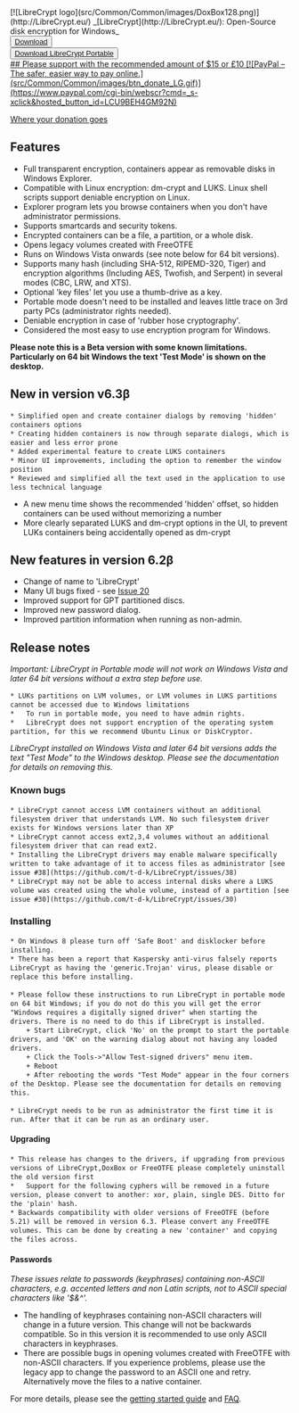 <LINK href="docs/styles_common.css" rel="stylesheet" type="text/css">
<LINK rel="shortcut icon" href="src/Common/Common/images/DoxBox.ico" type="image/x-icon">

<SPAN CLASS="master_link">
[![LibreCrypt logo](src/Common/Common/images/DoxBox128.png)](http://LibreCrypt.eu/)
</SPAN>
<SPAN CLASS="master_title">
_[LibreCrypt](http://LibreCrypt.eu/): Open-Source disk encryption for Windows_
</SPAN>


<DIV class="download-group">
<BUTTON class="download">
<a href="https://github.com/t-d-k/doxbox/releases/download/v6.2-beta/InstallLibreCrypt_v62Beta.exe">Download</a>
</BUTTON> 
</DIV>
<DIV class="download-group">
<BUTTON class="download-alt">
<a href="https://github.com/t-d-k/doxbox/releases/download/v6.2-beta/LibreCryptExplorer_v6.2.zip">Download LibreCrypt Portable</a>
</BUTTON>
</DIV>

<a href="https://www.paypal.com/cgi-bin/webscr?cmd=_s-xclick&hosted_button_id=LCU9BEH4GM92N">
## Please support with the recommended amount of $15 or £10 
[![PayPal – The safer, easier way to pay online.](src/Common/Common/images/btn_donate_LG.gif)](https://www.paypal.com/cgi-bin/webscr?cmd=_s-xclick&hosted_button_id=LCU9BEH4GM92N)
</a>


[Where your donation goes](https://github.com/t-d-k/LibreCrypt/blob/master/docs/donations.md)

<!---form action="https://www.paypal.com/cgi-bin/webscr" method="post" target="_top">
				<input type="hidden" name="cmd" value="_s-xclick">
				<input type="hidden" name="hosted_button_id" value="46ZWWMACF42MG">
				<input type="image" src="https://www.paypalobjects.com/en_US/GB/i/btn/btn_donateCC_LG.gif" border="0" name="submit" alt="PayPal – The safer, easier way to pay online.">
				<img alt="" border="0" src="https://www.paypalobjects.com/en_GB/i/scr/pixel.gif" width="1" height="1">
			</form 
			--->

##	Features

* Full transparent encryption, containers appear as removable disks in Windows Explorer.
* Compatible with Linux encryption: dm-crypt and LUKS. Linux shell scripts support deniable encryption on Linux.
* Explorer program lets you browse containers when you don't have administrator permissions.
* Supports smartcards and security tokens.
* Encrypted containers can be a file, a partition, or a whole disk.
* Opens legacy volumes created with FreeOTFE
* Runs on Windows Vista onwards (see note below for 64 bit versions).
* Supports many hash (including SHA-512, RIPEMD-320, Tiger) and encryption algorithms (Including AES, Twofish, and Serpent) in several modes (CBC, LRW, and XTS).
* Optional 'key files' let you use a thumb-drive as a key.
* Portable mode doesn't need to be installed and leaves little trace on 3rd party PCs (administrator rights needed).
* Deniable encryption in case of 'rubber hose cryptography'.
* Considered the most easy to use encryption program for Windows.

**Please note this is a Beta version with some known limitations. Particularly on 64 bit Windows the text 'Test Mode' is shown on the desktop.**
	
## New in version v6.3β

 	* Simplified open and create container dialogs by removing 'hidden' containers options
 	* Creating hidden containers is now through separate dialogs, which is easier and less error prone 
	* Added experimental feature to create LUKS containers
	* Minor UI improvements, including the option to remember the window position
	* Reviewed and simplified all the text used in the application to use less technical language
  * A new menu time shows the recommended 'hidden' offset, so hidden containers can be used without memorizing a number
  * More clearly separated LUKS and dm-crypt options in the UI, to prevent LUKs containers being accidentally opened as dm-crypt  
 
  
## New features in version 6.2β

 * Change of name to 'LibreCrypt'
 * Many UI bugs fixed - see [Issue 20](https://github.com/t-d-k/doxbox/issues/20)
 * Improved support for GPT partitioned discs.
 * Improved new password dialog.
 * Improved partition information when running as non-admin.

## Release notes
*Important: LibreCrypt in Portable mode will not work on Windows Vista and later 64 bit versions without a extra step before use.*

	* LUKs partitions on LVM volumes, or LVM volumes in LUKS partitions cannot be accessed due to Windows limitations
	*	To run in portable mode, you need to have admin rights.
	*	LibreCrypt does not support encryption of the operating system partition, for this we recommend Ubuntu Linux or DiskCryptor.

*LibreCrypt installed on Windows Vista and later 64 bit versions adds the text "Test Mode" to the Windows desktop. Please see the documentation for details on removing this.*

### Known bugs

	* LibreCrypt cannot access LVM containers without an additional filesystem driver that understands LVM. No such filesystem driver exists for Windows versions later than XP
	* LibreCrypt cannot access ext2,3,4 volumes without an additional filesystem driver that can read ext2.
	* Installing the LibreCrypt drivers may enable malware specifically written to take advantage of it to access files as administrator [see issue #38](https://github.com/t-d-k/LibreCrypt/issues/38)  
	* LibreCrypt may not be able to access internal disks where a LUKS volume was created using the whole volume, instead of a partition [see issue #30](https://github.com/t-d-k/LibreCrypt/issues/30)   

### Installing

	* On Windows 8 please turn off 'Safe Boot' and disklocker before installing.
	* There has been a report that Kaspersky anti-virus falsely reports LibreCrypt as having the 'generic.Trojan' virus, please disable or replace this before installing.

	* Please follow these instructions to run LibreCrypt in portable mode on 64 bit Windows; if you do not do this you will get the error "Windows requires a digitally signed driver" when starting the drivers. There is no need to do this if LibreCrypt is installed.
		+ Start LibreCrypt, click 'No' on the prompt to start the portable drivers, and 'OK' on the warning dialog about not having any loaded drivers.
		+ Click the Tools->"Allow Test-signed drivers" menu item.
		+ Reboot	
		+ After rebooting the words "Test Mode" appear in the four corners of the Desktop. Please see the documentation for details on removing this.
		
	* LibreCrypt needs to be run as administrator the first time it is run. After that it can be run as an ordinary user. 

#### Upgrading

	* This release has changes to the drivers, if upgrading from previous versions of LibreCrypt,DoxBox or FreeOTFE please completely uninstall the old version first
	*	Support for the following cyphers will be removed in a future version, please convert to another: xor, plain, single DES. Ditto for the 'plain' hash. 
	* Backwards compatibility with older versions of FreeOTFE (before 5.21) will be removed in version 6.3. Please convert any FreeOTFE volumes. This can be done by creating a new 'container' and copying the files across.

####	Passwords
*These issues relate to passwords (keyphrases) containing non-ASCII characters, e.g. accented letters and non Latin scripts, not to ASCII special characters like '$&^'.*

*	The handling of keyphrases containing non-ASCII characters will change in a future version. This change will not be backwards compatible. So in this version it is recommended to use only ASCII characters in keyphrases.
*	There are possible bugs in opening volumes created with FreeOTFE with non-ASCII characters. If you experience problems, please use the legacy app to change the password to an ASCII one and retry. Alternatively move the files to a native container.

For more details, please see the [getting started guide](http://LibreCrypt.eu/doxbox/getting_started.html) and [FAQ](http://LibreCrypt.eu/doxbox/FAQ.html).
 
